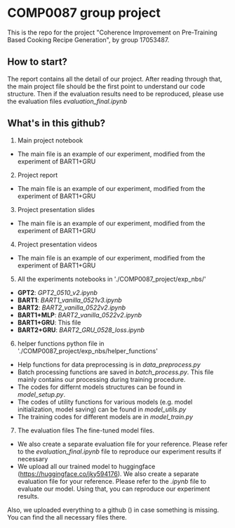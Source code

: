 # COMP0087 group project

This is the repo for the project "Coherence Improvement on Pre-Training Based Cooking Recipe Generation", by group 17053487. 

## How to start?

The report contains all the detail of our project. After reading through that, the main project file should be the first point to understand our code structure. Then if the evaluation results need to be reproduced, please use the evaluation files *evaluation_final.ipynb*


## What's in this github?
1. Main project notebook
  - The main file is an example of our experiment, modified from the experiment of BART1+GRU
2. Project report
  - The main file is an example of our experiment, modified from the experiment of BART1+GRU
3. Project presentation slides
  - The main file is an example of our experiment, modified from the experiment of BART1+GRU
4. Project presentation videos
  - The main file is an example of our experiment, modified from the experiment of BART1+GRU
5. All the experiments notebooks in './COMP0087_project/exp_nbs/'
  - **GPT2**: *GPT2_0510_v2.ipynb*
  - **BART1**: *BART1_vanilla_0521v3.ipynb*
  - **BART2**: *BART2_vanilla_0522v2.ipynb*
  - **BART1+MLP**: *BART2_vanilla_0522v2.ipynb*
  - **BART1+GRU**: This file
  - **BART2+GRU**: *BART2_GRU_0528_loss.ipynb*
6. helper functions python file in './COMP0087_project/exp_nbs/helper_functions'
  - Help functions for data preprocessing is in *data_preprocess.py*
  - Batch processing functions are saved in *batch_process.py*. This file mainly contains our processing during training procedure. 
  - The codes for differnt models structures can be found in *model_setup.py*. 
  - The codes of utility functions for various models (e.g. model initialization, model saving) can be found in *model_utils.py*
  - The training codes for different models are in *model_train.py*
  

7. The evaluation files The fine-tuned model files.
  - We also create a separate evaluation file for your reference. Please refer to the *evaluation_final.ipynb* file to reproduce our experiment results if necessary
  -  We upload all our trained model to huggingface (https://huggingface.co/jky594176). We also create a separate evaluation file for your reference. Please refer to the *.ipynb* file to evaluate our model. Using that, you can reproduce our experiment results.

Also, we uploaded everything to a github () in case something is missing. You can find the all necessary files there. 
